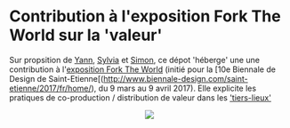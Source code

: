 # Contribution à l'exposition Fork The World sur la 'valeur'

Sur propsition de [Yann](http://shalf.me), [Sylvia](http://www.sylviafredriksson.net) et [Simon](http://simons.fr), ce dépot 'héberge' une une contribution à l'[exposition Fork The World](https://frama.link/BiennaleDesign17-ForkTheWorld-Files) (initié pour la [10e Biennale de Design de Saint-Etienne[(http://www.biennale-design.com/saint-etienne/2017/fr/home/), du 9 mars au 9 avril 2017). Elle explicite les pratiques de co-production / distribution de valeur dans les ['tiers-lieux'](http://movilab.org/index.php?title=Définition_des_Tiers_Lieux)

<p align="center">
  <img src="https://framapic.org/GTaz4XqzZJ9v/phGduKvJ94Px.jpg alt="CC-BY-NC-SA 4.0"/>
</p>
